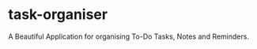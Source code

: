 # task-organiser
A Beautiful Application for organising To-Do Tasks, Notes and Reminders.

<!-- ## SnapShots
<table>
  <tr>
    <td>Todo: Main Page</td>
     <td>Todo: Add New Task</td>
     <td>Todo: View Task Details</td>
    <td>Todo: About</td>
  </tr>
  <tr>
    <td><img src="https://github.com/utgupta27/task_organiser/blob/master/assets/screenshots/Screenshot_1623916338.png" width=270 height=480></td>
    <td><img src="https://github.com/utgupta27/task_organiser/blob/master/assets/screenshots/Screenshot_1623916311.png" width=270 height=480></td>
    <td><img src="https://github.com/utgupta27/task_organiser/blob/master/assets/screenshots/Screenshot_1623916356.png" width=270 height=480></td>
    <td><img src="https://github.com/utgupta27/task_organiser/blob/master/assets/screenshots/Screenshot_1623916345.png" width=270 height=480></td>
  </tr>
 </table> -->

